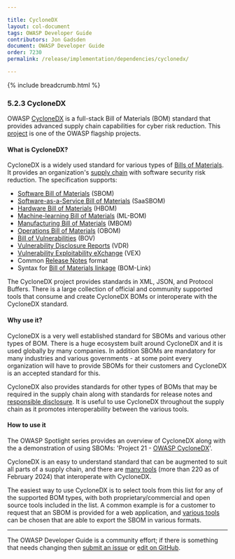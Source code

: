 ```yaml
---

title: CycloneDX
layout: col-document
tags: OWASP Developer Guide
contributors: Jon Gadsden
document: OWASP Developer Guide
order: 7230
permalink: /release/implementation/dependencies/cyclonedx/

---
```


{% include breadcrumb.html %}

### 5.2.3 CycloneDX

OWASP [CycloneDX][cyclonedx] is a full-stack Bill of Materials (BOM) standard
that provides advanced supply chain capabilities for cyber risk reduction.
This [project][cyclonedx-project] is one of the OWASP flagship projects.

#### What is CycloneDX?

CycloneDX is a widely used standard for various types of [Bills of Materials][cyclonedx-spec].
It provides an organization's [supply chain][cschain] with software security risk reduction.
The specification supports:

* [Software Bill of Materials][cyclonedx-sbom] (SBOM)
* [Software-as-a-Service Bill of Materials][cyclonedx-saasbom] (SaaSBOM)
* [Hardware Bill of Materials][cyclonedx-hbom] (HBOM)
* [Machine-learning Bill of Materials][cyclonedx-mlbom] (ML-BOM)
* [Manufacturing Bill of Materials][cyclonedx-mbom] (MBOM)
* [Operations Bill of Materials][cyclonedx-obom] (OBOM)
* [Bill of Vulnerabilities][cyclonedx-bov] (BOV)
* [Vulnerability Disclosure Reports][cyclonedx-vdr] (VDR)
* [Vulnerability Exploitability eXchange][cyclonedx-vex] (VEX)
* Common [Release Notes][cyclonedx-notes] format
* Syntax for [Bill of Materials linkage][cyclonedx-bomlink] (BOM-Link)

The CycloneDX project provides standards in XML, JSON, and Protocol Buffers.
There is a large collection of official and community supported tools that consume and create CycloneDX BOMs
or interoperate with the CycloneDX standard.

#### Why use it?

CycloneDX is a very well established standard for SBOMs and various other types of BOM.
There is a huge ecosystem built around CycloneDX and it is used globally by many companies.
In addition SBOMs are mandatory for many industries and various governments - at some point every organization
will have to provide SBOMs for their customers and CycloneDX is an accepted standard for this.

CycloneDX also provides standards for other types of BOMs that may be required in the supply chain
along with standards for release notes and [responsible disclosure][csdisclose].
It is useful to use CycloneDX throughout the supply chain as it promotes interoperability between the various tools.

#### How to use it

The OWASP Spotlight series provides an overview of CycloneDX along with the a demonstration of using SBOMs:
'Project 21 - [OWASP CycloneDX][spotlight21]'.

CycloneDX is an easy to understand standard that can be augmented to suit all parts of a supply chain,
and there are [many tools][cyclonedx-tools] (more than 220 as of February 2024) that interoperate with CycloneDX.

The easiest way to use CycloneDX is to select tools from this list for any of the supported BOM types,
with both proprietary/commercial and open source tools included in the list.
A common example is for a customer to request that an SBOM is provided for a web application,
and [various tools][cyclonedx-tools] can be chosen that are able to export the SBOM in various formats.

----

The OWASP Developer Guide is a community effort; if there is something that needs changing
then [submit an issue][issue070203] or [edit on GitHub][edit070203].

[cschain]: https://cheatsheetseries.owasp.org/cheatsheets/Software_Supply_Chain_Security
[csdisclose]: https://cheatsheetseries.owasp.org/cheatsheets/Vulnerability_Disclosure_Cheat_Sheet
[cyclonedx]: https://cyclonedx.org/
[cyclonedx-bomlink]: https://cyclonedx.org/capabilities/bomlink/
[cyclonedx-bov]: https://cyclonedx.org/capabilities/bov/
[cyclonedx-hbom]: https://cyclonedx.org/capabilities/hbom/
[cyclonedx-mbom]: https://cyclonedx.org/capabilities/mbom/
[cyclonedx-mlbom]: https://cyclonedx.org/capabilities/mlbom/
[cyclonedx-notes]: https://cyclonedx.org/capabilities/release-notes/
[cyclonedx-obom]: https://cyclonedx.org/capabilities/obom/
[cyclonedx-project]: https://owasp.org/www-project-cyclonedx/
[cyclonedx-saasbom]: https://cyclonedx.org/capabilities/saasbom/
[cyclonedx-sbom]: https://cyclonedx.org/capabilities/sbom/
[cyclonedx-spec]: https://cyclonedx.org/specification/overview/
[cyclonedx-tools]: https://cyclonedx.org/tool-center/
[cyclonedx-vdr]: https://cyclonedx.org/capabilities/vdr/
[cyclonedx-vex]: https://cyclonedx.org/capabilities/vex/
[edit070203]: https://github.com/OWASP/www-project-developer-guide/blob/main/draft/07-implementation/02-dependencies/03-cyclonedx.md
[issue070203]: https://github.com/OWASP/www-project-developer-guide/issues/new?labels=content&template=request.md&title=Update:%2007-implementation/02-dependencies/03-cyclonedx
[spotlight21]: https://youtu.be/qEG6cxwl8os
